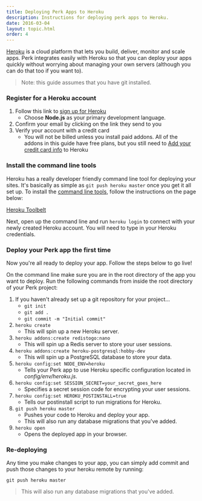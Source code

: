 ```yaml
---
title: Deploying Perk Apps to Heroku
description: Instructions for deploying perk apps to Heroku.
date: 2016-03-04
layout: topic.html
order: 4
---
```


[Heroku](https://www.heroku.com) is a cloud platform that lets you build, deliver, monitor and scale apps. Perk integrates easily with Heroku so that you can deploy your apps quickly without worrying about managing your own servers (although you can do that too if you want to).

> Note: this guide assumes that you have git installed.

### Register for a Heroku account

1. Follow this link to [sign up for Heroku](https://signup.heroku.com)
	* Choose **Node.js** as your primary development language.
1. Confirm your email by clicking on the link they send to you
1. Verify your account with a credit card
	* You will not be billed unless you install paid addons. All of the addons in this guide have free plans, but you still need to [Add your credit card info](https://heroku.com/verify) to Heroku

### Install the command line tools

Heroku has a really developer friendly command line tool for deploying your sites. It's basically as simple as `git push heroku master` once you get it all set up. To install the [command line tools](https://toolbelt.heroku.com/), follow the instructions on the page below:

[Heroku Toolbelt](https://toolbelt.heroku.com/)

Next, open up the command line and run `heroku login` to connect with your newly created Heroku account. You will need to type in your Heroku credentials.

### Deploy your Perk app the first time

Now you're all ready to deploy your app. Follow the steps below to go live!

On the command line make sure you are in the root directory of the app you want to deploy. Run the following commands from inside the root directory of your Perk project:

1. If you haven't already set up a git repository for your project...
	* `git init`
	* `git add .`
	* `git commit -m "Initial commit"`
1. `heroku create`
	* This will spin up a new Heroku server.
1. `heroku addons:create redistogo:nano`
	* This will spin up a Redis server to store your user sessions.
1. `heroku addons:create heroku-postgresql:hobby-dev`
	* This will spin up a PostgreSQL database to store your data.
1. `heroku config:set NODE_ENV=heroku`
	* Tells your Perk app to use Heroku specific configuration located in *config/env/heroku.js*.
1. `heroku config:set SESSION_SECRET=your_secret_goes_here`
	* Specifies a secret session code for encrypting your user sessions.
1. `heroku config:set HEROKU_POSTINSTALL=true`
	* Tells our postinstall script to run migrations for Heroku.
1. `git push heroku master`
	* Pushes your code to Heroku and deploy your app.
	* This will also run any database migrations that you've added.
1. `heroku open`
	* Opens the deployed app in your browser.

### Re-deploying

Any time you make changes to your app, you can simply add commit and push those changes to your heroku remote by running:

```
git push heroku master
```

> This will also run any database migrations that you've added.